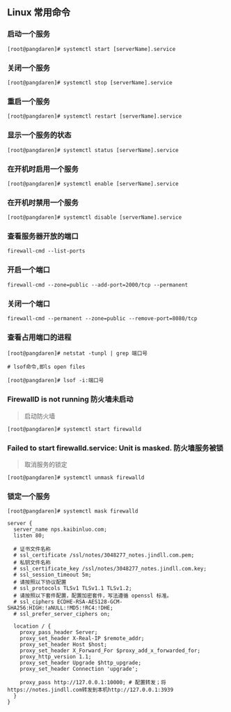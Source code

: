 ## Linux 常用命令

### 启动一个服务

```
[root@pangdaren]# systemctl start [serverName].service
```

### 关闭一个服务

```
[root@pangdaren]# systemctl stop [serverName].service
```

### 重启一个服务

```
[root@pangdaren]# systemctl restart [serverName].service
```

### 显示一个服务的状态

```
[root@pangdaren]# systemctl status [serverName].service
```

### 在开机时启用一个服务

```
[root@pangdaren]# systemctl enable [serverName].service
```

### 在开机时禁用一个服务

```
[root@pangdaren]# systemctl disable [serverName].service
```

### 查看服务器开放的端口

```shell
firewall-cmd --list-ports
```

### 开启一个端口

```shell
firewall-cmd --zone=public --add-port=2000/tcp --permanent
```

### 关闭一个端口

```shell
firewall-cmd --permanent --zone=public --remove-port=8080/tcp
```

### 查看占用端口的进程

```
[root@pangdaren]# netstat -tunpl | grep 端口号
```
`# lsof命令,即ls open files`

```
[root@pangdaren]# lsof -i:端口号
```

### FirewallD is not running 防火墙未启动

> 启动防火墙

```
[root@pangdaren]# systemctl start firewalld
```

### Failed to start firewalld.service: Unit is masked. 防火墙服务被锁

> 取消服务的锁定

```
[root@pangdaren]# systemctl unmask firewalld
```

### 锁定一个服务

```
[root@pangdaren]# systemctl mask firewalld
```



```
server {
  server_name nps.kaibinluo.com;
  listen 80;
  
  # 证书文件名称
  # ssl_certificate /ssl/notes/3048277_notes.jindll.com.pem; 
  # 私钥文件名称
  # ssl_certificate_key /ssl/notes/3048277_notes.jindll.com.key;
  # ssl_session_timeout 5m;
  # 请按照以下协议配置
  # ssl_protocols TLSv1 TLSv1.1 TLSv1.2; 
  # 请按照以下套件配置，配置加密套件，写法遵循 openssl 标准。
  # ssl_ciphers ECDHE-RSA-AES128-GCM-SHA256:HIGH:!aNULL:!MD5:!RC4:!DHE; 
  # ssl_prefer_server_ciphers on;
     
  location / {
  	proxy_pass_header Server;
    proxy_set_header X-Real-IP $remote_addr;
    proxy_set_header Host $host;
    proxy_set_header X_Forward_For $proxy_add_x_forwarded_for;
    proxy_http_version 1.1;
    proxy_set_header Upgrade $http_upgrade;
    proxy_set_header Connection 'upgrade';
		
    proxy_pass http://127.0.0.1:10000; # 配置转发；将https://notes.jindll.com转发到本机http://127.0.0.1:3939
  }
}
```

```

  
```

